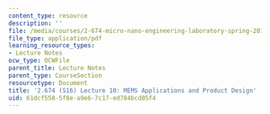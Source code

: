 ```yaml
---
content_type: resource
description: ''
file: /media/courses/2-674-micro-nano-engineering-laboratory-spring-2016/61dcf5585f8ea9e67c17ed784bcd85f4_MIT2_674S16_Lec10graphene.pdf
file_type: application/pdf
learning_resource_types:
- Lecture Notes
ocw_type: OCWFile
parent_title: Lecture Notes
parent_type: CourseSection
resourcetype: Document
title: '2.674 (S16) Lecture 10: MEMS Applications and Product Design'
uid: 61dcf558-5f8e-a9e6-7c17-ed784bcd85f4
---
```

